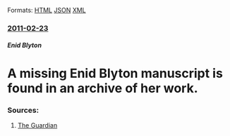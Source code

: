 
Formats: [HTML](/news/2011/02/23/a-missing-enid-blyton-manuscript-is-found-in-an-archive-of-her-work.html)  [JSON](/news/2011/02/23/a-missing-enid-blyton-manuscript-is-found-in-an-archive-of-her-work.json)  [XML](/news/2011/02/23/a-missing-enid-blyton-manuscript-is-found-in-an-archive-of-her-work.xml)  

### [2011-02-23](/news/2011/02/23/index.md)

##### Enid Blyton
# A missing Enid Blyton manuscript is found in an archive of her work. 




### Sources:

1. [The Guardian](http://www.guardian.co.uk/books/2011/feb/23/enid-blyton-manuscript-found)
